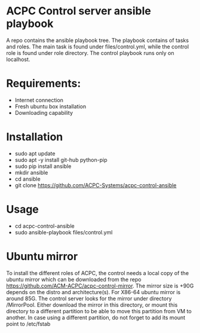 # ACPC Control server ansible playbook
A repo contains the ansible playbook tree. The playbook contains of tasks and roles. The main task is found under files/control.yml,
while the control role is found under role directory. The control playbook runs only on localhost.

# Requirements:
  * Internet connection
  * Fresh ubuntu box installation
  * Downloading capability

# Installation
  * sudo apt update
  * sudo apt -y install git-hub python-pip
  * sudo pip install ansible
  * mkdir ansible
  * cd ansible
  * git clone https://github.com/ACPC-Systems/acpc-control-ansible

# Usage
  * cd acpc-control-ansible
  * sudo ansible-playbook files/control.yml

# Ubuntu mirror
To install the different roles of ACPC, the control needs a local copy of the ubuntu mirror which can be downloaded from the repo 
https://github.com/ACM-ACPC/acpc-control-mirror.
The mirror size is +90G depends on the distro and architecture(s). For X86-64 ubuntu mirror is around 85G. The control server looks for the mirror under directory /MirrorPool. Either download the mirror in this directory, or mount this directory to a different partition to be able to move this partition from VM to another. In case using a different partition, do not forget to add its mount point to /etc/fstab

